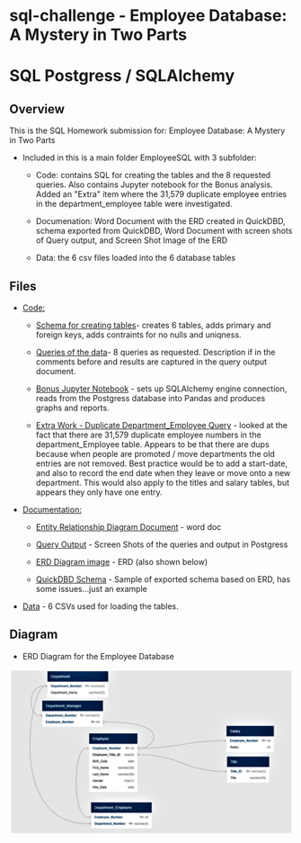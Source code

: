 # sql-challenge - Employee Database: A Mystery in Two Parts

# SQL Postgress / SQLAlchemy  

## Overview

This is the SQL Homework submission for: Employee Database: A Mystery in Two Parts 

* Included in this is a main folder EmployeeSQL with 3 subfolder: 
   
  * Code: contains SQL for creating the tables and the 8 requested queries.  Also contains Jupyter notebook for the Bonus analysis. Added an "Extra" item where the 31,579 duplicate employee entries in the department_employee table were investigated.

  * Documenation: Word Document with the ERD created in QuickDBD, schema exported from QuickDBD, Word Document with screen shots of Query output, and Screen Shot Image of the ERD

  * Data: the 6 csv files loaded into the 6 database tables  
  

## Files

* [Code:](EmployeeSQL/Code)  

  * [Schema for creating tables](EmployeeSQL/Code/EmployeeSQL_Schema.sql)- creates 6 tables, adds primary and foreign keys, adds contraints for no nulls and uniqness.

  * [Queries of the data](EmployeeSQL/Code/EmployeeSQL_Queries.sql)- 8 queries as requested. Description if in the comments before and results are captured in the query output document. 

  * [Bonus Jupyter Notebook](EmployeeSQL/Code/EmployeeSQL_Bonus.ipynb) - sets up SQLAlchemy engine connection, reads from the Postgress database into Pandas and produces graphs and reports. 

  * [Extra Work - Duplicate Department_Employee Query](EmployeeSQL/Code/Duplicate_Staff_Entries_Analysis.sql) - looked at the fact that there are 31,579 duplicate employee numbers in the department_Employee table.  Appears to be that there are dups because when people are promoted / move departments the old entries are not removed.  Best practice would be to add a start-date, and also to record the end date when they leave or move onto a new department.  This would also apply to the titles and salary tables, but appears they only have one entry. 


* [Documentation:](EmployeeSQL/Documentation)
  
  * [Entity Relationship Diagram Document](EmployeeSQL/Documentation/ERD_Diagram_from_QuickDBD_for_EmployeeSQL-SQL_Challenge.docx) - word doc

  * [Query Output](EmployeeSQL/Documentation/Query_Output_for_EmployeeSQL-SQL_Challenge.docx) - Screen Shots of the queries and output in Postgress

  * [ERD Diagram image](EmployeeSQL/Documentation/EmployeeSQL-ERD_Image.png) - ERD (also shown below)

  * [QuickDBD Schema](EmployeeSQL/Documentation/Schema_Exported_from_QuickDBD-EmployeeSQL-SQL_Challenge.sql) - Sample of exported schema based on ERD, has some issues...just an example
  
	
* [Data](EmployeeSQL/Data) - 6 CSVs used for loading the tables. 

  
## Diagram

* ERD Diagram for the Employee Database

![ERD Diagram](EmployeeSQL/Documentation/EmployeeSQL-ERD_Image.png)
